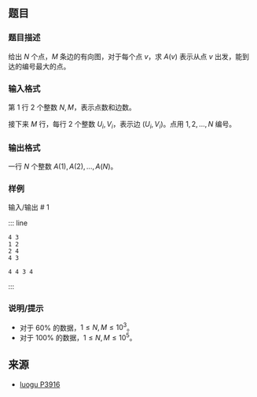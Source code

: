 ## 题目




### 题目描述

给出 $N$ 个点，$M$ 条边的有向图，对于每个点 $v$，求 $A(v)$ 表示从点 $v$ 出发，能到达的编号最大的点。



### 输入格式
第 $1$ 行 $2$ 个整数 $N,M$，表示点数和边数。

接下来 $M$ 行，每行 $2$ 个整数 $U_i,V_i$，表示边 $(U_i,V_i)$。点用 $1,2,\dots,N$ 编号。



### 输出格式

一行 $N$ 个整数 $A(1),A(2),\dots,A(N)$。



### 样例


输入/输出 # 1

::: line
```
4 3
1 2
2 4
4 3
```

```
4 4 3 4
```
:::





### 说明/提示
- 对于 $60\%$ 的数据，$1 \leq N,M \leq 10^3$。
- 对于 $100\%$ 的数据，$1 \leq N,M \leq 10^5$。


## 来源

- [luogu P3916](https://www.luogu.com.cn/problem/P3916)
